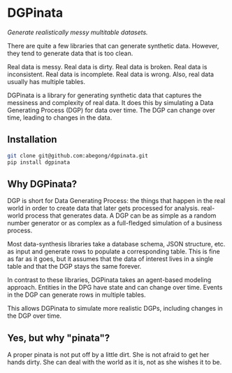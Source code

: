 # DGPinata
*Generate realistically messy multitable datasets.*

There are quite a few libraries that can generate synthetic data. However, they tend to generate data that is too clean.

Real data is messy. Real data is dirty. Real data is broken. Real data is inconsistent. Real data is incomplete. Real data is wrong. Also, real data usually has multiple tables.

DGPinata is a library for generating synthetic data that captures the messiness and complexity of real data. It does this by simulating a Data Generating Process (DGP) for data over time. The DGP can change over time, leading to changes in the data.

## Installation

```bash
git clone git@github.com:abegong/dgpinata.git
pip install dgpinata
```

## Why DGPinata?

DGP is short for Data Generating Process: the things that happen in the real world in order to create data that later gets processed for analysis. real-world process that generates data. A DGP can be as simple as a random number generator or as complex as a full-fledged simulation of a business process.

Most data-synthesis libraries take a database schema, JSON structure, etc. as input and generate rows to populate a corresponding table. This is fine as far as it goes, but it assumes that the data of interest lives in a single table and that the DGP stays the same forever.

In contrast to these libraries, DGPinata takes an agent-based modeling approach. Entities in the DPG have state and can change over time. Events in the DGP can generate rows in multiple tables.

This allows DGPinata to simulate more realistic DGPs, including changes in the DGP over time.

## Yes, but why "pinata"?

A proper pinata is not put off by a little dirt. She is not afraid to get her hands dirty. She can deal with the world as it is, not as she wishes it to be.